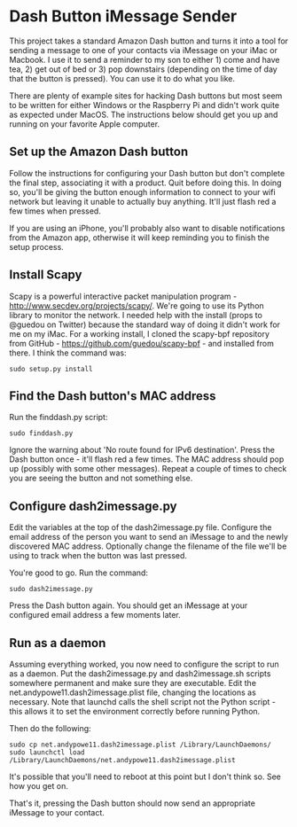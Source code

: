 # Dash Button iMessage Sender

This project takes a standard Amazon Dash button and turns it into a tool for sending a message to
one of your contacts via iMessage on your iMac or Macbook. I use it to send a reminder to my son to either 1) come and have tea,
2) get out of bed or 3) pop downstairs (depending on the time of day that the button is pressed). You can
use it to do what you like.

There are plenty of example sites for hacking Dash buttons but most seem to be written for either Windows
or the Raspberry Pi and didn't work quite as expected under MacOS. The instructions below should get you up and
running on your favorite Apple computer.

## Set up the Amazon Dash button

Follow the instructions for configuring your Dash button but don't complete the final step, associating it with
a product. Quit before doing this. In doing so, you'll be giving the button enough information to connect to your
wifi network but leaving it unable to actually buy anything. It'll just flash red a few times when pressed.

If you are using an iPhone, you'll probably also want to disable notifications from the Amazon app,
otherwise it will keep reminding you to finish the setup process.

## Install Scapy

Scapy is a powerful interactive packet manipulation program - http://www.secdev.org/projects/scapy/. We're going to use
its Python library to monitor the network. I needed help with the install (props to @guedou on Twitter)
because the standard way of doing it didn't work for me on my iMac.
For a working install, I cloned the scapy-bpf repository from GitHub -
https://github.com/guedou/scapy-bpf - and installed from there. I think the command was:

    sudo setup.py install

## Find the Dash button's MAC address

Run the finddash.py script:

    sudo finddash.py

Ignore the warning about 'No route found for IPv6 destination'. Press the Dash button once - it'll flash red a few times. The
MAC address should pop up (possibly with some other messages).
Repeat a couple of times to check you are seeing the button
and not something else.

## Configure dash2imessage.py

Edit the variables at the top of the dash2imessage.py file. Configure the email address of the person you want to
send an iMessage to and the newly discovered MAC address. Optionally change the filename of the file we'll be using to
track when the button was last pressed.

You're good to go. Run the command:

    sudo dash2imessage.py

Press the Dash button again. You should get an iMessage at your configured email address a few moments later.

## Run as a daemon

Assuming everything worked, you now need to configure the script to run as a daemon. Put
the dash2imessage.py and dash2imessage.sh scripts somewhere permanent and make sure they are executable.
Edit the net.andypowe11.dash2imessage.plist file, changing the locations as necessary.
Note that launchd calls the shell script not the Python script - this allows it to set the environment
correctly before running Python.

Then do the following:

    sudo cp net.andypowe11.dash2imessage.plist /Library/LaunchDaemons/
    sudo launchctl load /Library/LaunchDaemons/net.andypowe11.dash2imessage.plist

It's possible that you'll need to reboot at this point but I don't think so. See how you get on.

That's it, pressing the Dash button should now send an appropriate iMessage to your contact.
